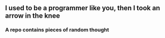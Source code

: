 ## I used to be a programmer like you, then I took an arrow in the knee

### A repo contains pieces of random thought 
